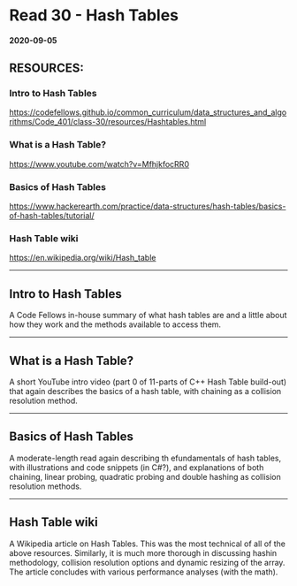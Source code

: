 # Read 30 - Hash Tables

#### 2020-09-05

## RESOURCES:
### Intro to Hash Tables <br>
https://codefellows.github.io/common_curriculum/data_structures_and_algorithms/Code_401/class-30/resources/Hashtables.html <br>

### What is a Hash Table? <br>
https://www.youtube.com/watch?v=MfhjkfocRR0 <br>

### Basics of Hash Tables <br>
https://www.hackerearth.com/practice/data-structures/hash-tables/basics-of-hash-tables/tutorial/ <br>

### Hash Table wiki <br>
https://en.wikipedia.org/wiki/Hash_table <br>

---

##  Intro to Hash Tables <br>
A Code Fellows in-house summary of what hash tables are and a little about how they work and the methods available to access them. <br>

---

## What is a Hash Table? <br>
A short YouTube intro video (part 0 of 11-parts of C++ Hash Table build-out) that again describes the basics of a hash table, with chaining as a collision resolution method. <br>

---

## Basics of Hash Tables <br>
A moderate-length read again describing th efundamentals of hash tables, with illustrations and code snippets (in C#?), and explanations of both chaining, linear probing, quadratic probing and double hashing as collision resolution methods. <br>

---

## Hash Table wiki <br>
A Wikipedia article on Hash Tables. This was the most technical of all of the above resources. Similarly, it is much more thorough in discussing hashin methodology, collision resolution options and dynamic resizing of the array. The article concludes with various performance analyses (with the math). <br>
